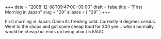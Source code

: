 +++
date = "2008-12-08T09:47:00+09:00"
draft = false
title = "First Morning in Japan"
slug = "29"
aliases = [
	"29"
]
+++

First morning in Japan. Damn its freezing cold. Currently 6 degrees celsius. Went to the shops and got some cheap food for 300 yen… which normally would be cheap but ends up being about 5.5AUD.


